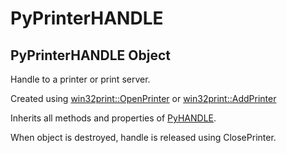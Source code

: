 # PyPrinterHANDLE


## PyPrinterHANDLE Object

Handle to a printer or print server\. 

Created using [win32print::OpenPrinter](win32print.md#win32printopenprinter) or [win32print::AddPrinter](win32print.md#win32printaddprinter) 

Inherits all methods and properties of [PyHANDLE](PyHANDLE.md)\. 

When object is destroyed, handle is released using ClosePrinter\.